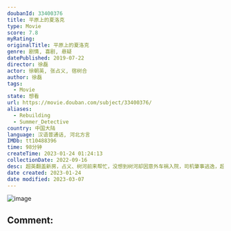 ```yaml
---
doubanId: 33400376
title: 平原上的夏洛克
type: Movie
score: 7.8
myRating: 
originalTitle: 平原上的夏洛克
genre: 剧情, 喜剧, 悬疑
datePublished: 2019-07-22
director: 徐磊
actor: 徐朝英, 张占义, 宿树合
author: 徐磊
tags:
  - Movie
state: 想看
url: https://movie.douban.com/subject/33400376/
aliases:
  - Rebuilding
  - Summer_Detective
country: 中国大陆
language: 汉语普通话, 河北方言
IMDb: tt10488396
time: 98分钟
createTime: 2023-01-24 01:24:13
collectionDate: 2022-09-16
desc: 超英翻盖新房，占义、树河前来帮忙，没想到树河却因意外车祸入院，司机肇事逃逸，超英和占义化身“平原侦探”，踏上了一段令人啼笑皆非的荒诞追凶之旅。
date created: 2023-01-24
date modified: 2023-03-07
---
```


![image](p2574198225.jpg)

Comment:
---
